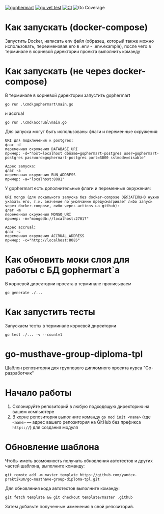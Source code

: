 [![gophermart](https://github.com/PoorMercymain/gophermart/actions/workflows/gophermart.yml/badge.svg?branch=graceful-shutdown-accrual)](https://github.com/PoorMercymain/gophermart/actions/workflows/gophermart.yml) [![go vet test](https://github.com/PoorMercymain/gophermart/actions/workflows/statictest.yml/badge.svg?branch=graceful-shutdown-accrual)](https://github.com/PoorMercymain/gophermart/actions/workflows/statictest.yml) [![CI](https://github.com/PoorMercymain/gophermart/actions/workflows/blank.yml/badge.svg?branch=graceful-shutdown-accrual)](https://github.com/PoorMercymain/gophermart/actions/workflows/blank.yml) ![Go Coverage](https://github.com/PoorMercymain/gophermart/wiki/coverage.svg)

# Как запускать (docker-compose)
Запустить Docker, написать env файл (образец, который также можно использовать, переименовав его в .env - .env.example), после чего в терминале в корневой директории проекта выполнить команду
# Как запускать (не через docker-compose)
В терминале в корневой директории запустить gophermart
```
go run .\cmd\gophermart\main.go
```
и accrual
```
go run .\cmd\accrual\main.go
```
Для запуска могут быть использованы флаги и переменные окружения:

```
URI для подключения к postgres:
флаг -d
переменная окружения DATABASE_URI
пример: -d="host=localhost dbname=gophermart-postgres user=gophermart-postgres password=gophermart-postgres port=3000 sslmode=disable"

Адрес запуска:
флаг -a
переменная окружения RUN_ADDRESS
пример: -a="localhost:8081"
```
У gophermart есть дополнительные флаги и переменные окружения:
```
URI mongo (для локального запуска без docker-compose ОБЯЗАТЕЛЬНО нужно указать его, т.к. значение по умолчанию предусматривает либо запуск через docker-compose, либо через actions на github):
флаг -m
переменная окружения MONGO_URI
пример: -m="mongodb://localhost:27017"

Адрес accrual:
флаг -c
переменная окружения ACCRUAL_ADDRESS
пример: -c="http://localhost:8085"
```

# Как обновить моки слоя для работы с БД gophermart`а
В корневой директории проекта в терминале прописываем
```
go generate ./...
```
# Как запустить тесты
Запускаем тесты в терминале корневой директории
```
go test ./... -v --count=1
```

# go-musthave-group-diploma-tpl

Шаблон репозитория для группового дипломного проекта курса "Go-разработчик"

# Начало работы

1. Склонируйте репозиторий в любую подходящую директорию на вашем компьютере
2. В корне репозитория выполните команду `go mod init <name>` (где `<name>` — адрес вашего репозитория на GitHub без
   префикса `https://`) для создания модуля

# Обновление шаблона

Чтобы иметь возможность получать обновления автотестов и других частей шаблона, выполните команду:

```
git remote add -m master template https://github.com/yandex-praktikum/go-musthave-group-diploma-tpl.git
```

Для обновления кода автотестов выполните команду:

```
git fetch template && git checkout template/master .github
```

Затем добавьте полученные изменения в свой репозиторий.
